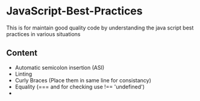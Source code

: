 # JavaScript-Best-Practices
This is for maintain good quality code by understanding the java script best practices in various situations

## Content
- Automatic semicolon insertion (ASI)
- Linting
- Curly Braces (Place them in same line for consistancy)
- Equality (=== and for checking use !== 'undefined')
- 

